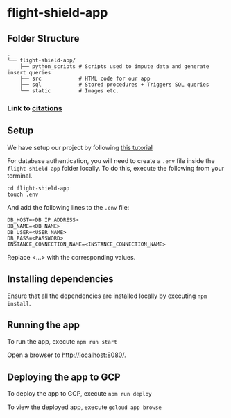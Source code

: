 # flight-shield-app

## Folder Structure
```
.
└── flight-shield-app/
    ├── python_scripts # Scripts used to impute data and generate insert queries
    ├── src            # HTML code for our app
    ├── sql            # Stored procedures + Triggers SQL queries
    └── static         # Images etc.
```
### Link to [citations](citations.md)

## Setup
We have setup our project by following [this tutorial](https://billmartin.io/blog/how-to-build-and-deploy-a-nodejs-api-on-google-cloud)

For database authentication, you will need to create a `.env` file inside the `flight-shield-app` folder locally. To do this, execute the following from your terminal.
```
cd flight-shield-app
touch .env
```
And add the following lines to the `.env` file:
```
DB_HOST=<DB IP ADDRESS>
DB_NAME=<DB NAME>
DB_USER=<USER NAME>
DB_PASS=<PASSWORD>
INSTANCE_CONNECTION_NAME=<INSTANCE_CONNECTION_NAME>
```
Replace <...> with the corresponding values.

## Installing dependencies
Ensure that all the dependencies are installed locally by executing `npm install`.

## Running the app

To run the app, execute `npm run start`

Open a browser to [http://localhost:8080/](http://localhost:8080/).

## Deploying the app to GCP

To deploy the app to GCP, execute `npm run deploy`

To view the deployed app, execute `gcloud app browse`

